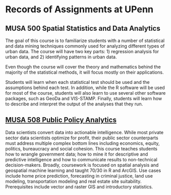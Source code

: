 # Records of Assignments at UPenn

## MUSA 500 Spatial Statistics and Data Analytics
The goal of this course is to familiarize students with a number of statistical and data mining techniques commonly used for analyzing different types of urban data. The course will have two key parts: 1) regression analysis for urban data, and 2) identifying patterns in urban data.

Even though the course will cover the theory and mathematics behind the majority of the statistical methods, it will focus mostly on their applications.

Students will learn when each statistical test should be used and the assumptions behind each test. In addition, while the R software will be used for most of the course, students will also learn to use several other software packages, such as GeoDa and VIS-STAMP. Finally, students will learn how to describe and interpret the output of the analyses that they run.

## [MUSA 508 Public Policy Analytics](https://urbanspatial.github.io/PublicPolicyAnalytics/)

Data scientists convert data into actionable intelligence. While most private sector data scientists optimize for profit, their public sector counterparts must address multiple complex bottom lines including economics, equity, politics, bureaucracy and social cohesion. This course teaches students how to wrangle government data; how to mine it for descriptive and predictive intelligence and how to communicate results to non-technical decision-makers. Broadly, coursework is focused on spatial analysis and geospatial machine learning and taught 70/30 in R and ArcGIS. Use cases include home price prediction, forecasting in criminal justice, land use modeling, transportation modeling and real estate site suitability. Prerequisites include vector and raster GIS and introductory statistics.
